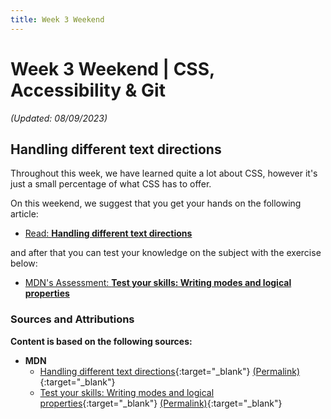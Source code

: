 ```yaml
---
title: Week 3 Weekend
---
```


# Week 3 Weekend | CSS, Accessibility & Git

 _(Updated: 08/09/2023)_

  ## Handling different text directions

  Throughout this week, we have learned quite a lot about CSS, however it's just a small percentage of what CSS has to offer.

  On this weekend, we suggest that you get your hands on the following article:

  - [Read: **Handling different text directions**](resources/css_building_blocks/handling_different_text_directions/index.md)

  and after that you can test your knowledge on the subject with the exercise below:

  - [MDN's Assessment: **Test your skills: Writing modes and logical properties**](exercises/writing_modes_tasks/index.md)

  ### Sources and Attributions

  **Content is based on the following sources:**

  - **MDN**
    - [Handling different text directions](https://developer.mozilla.org/en-US/docs/Learn/CSS/Building_blocks/Handling_different_text_directions){:target="_blank"} [(Permalink)](https://github.com/mdn/content/tree/f22e72998f4e8f48b18ef358521bfc9ad1ae9446/files/en-us/learn/css/building_blocks/handling_different_text_directions){:target="_blank"}
    - [Test your skills: Writing modes and logical properties](https://developer.mozilla.org/en-US/docs/Learn/CSS/Building_blocks/Writing_Modes_Tasks){:target="_blank"} [(Permalink)](https://github.com/mdn/content/blob/f22e72998f4e8f48b18ef358521bfc9ad1ae9446/files/en-us/learn/css/building_blocks/writing_modes_tasks/index.md){:target="_blank"}